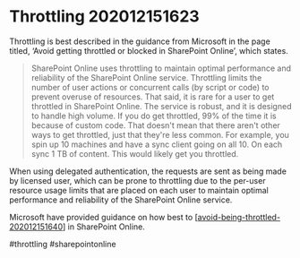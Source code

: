 # Throttling 202012151623

Throttling is best described in the guidance from Microsoft in the page titled, ‘Avoid getting throttled or blocked in SharePoint Online’, which states.

> SharePoint Online uses throttling to maintain optimal performance and reliability of the SharePoint Online service. Throttling limits the number of user actions or concurrent calls (by script or code) to prevent overuse of resources.
> That said, it is rare for a user to get throttled in SharePoint Online. The service is robust, and it is designed to handle high volume. If you do get throttled, 99% of the time it is because of custom code. That doesn't mean that there aren't other ways to get throttled, just that they're less common. For example, you spin up 10 machines and have a sync client going on all 10. On each sync 1 TB of content. This would likely get you throttled.

When using delegated authentication, the requests are sent as being made by licensed user, which can be prone to throttling due to the per-user resource usage limits that are placed on each user to maintain optimal performance and reliability of the SharePoint Online service.

Microsoft have provided guidance on how best to [[avoid-being-throttled-202012151640]] in SharePoint Online.

#throttling #sharepointonline

[//begin]: # "Autogenerated link references for markdown compatibility"
[avoid-being-throttled-202012151640]: avoid-being-throttled-202012151640 "Avoid Being Throttled 202012151640"
[//end]: # "Autogenerated link references"